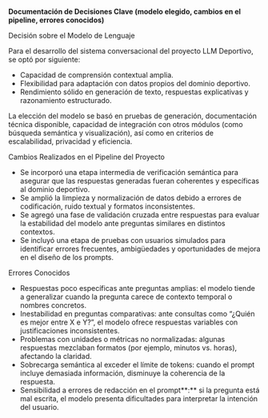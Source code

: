﻿**Documentación de Decisiones Clave (modelo elegido, cambios en el pipeline, errores conocidos)**

Decisión sobre el Modelo de Lenguaje

Para el desarrollo del sistema conversacional del proyecto LLM Deportivo, se optó por siguiente:

- Capacidad de comprensión contextual amplia.
- Flexibilidad para adaptación con datos propios del dominio deportivo.
- Rendimiento sólido en generación de texto, respuestas explicativas y razonamiento estructurado.

La elección del modelo se basó en pruebas de generación, documentación técnica disponible, capacidad de integración con otros módulos (como búsqueda semántica y visualización), así como en criterios de escalabilidad, privacidad y eficiencia.

Cambios Realizados en el Pipeline del Proyecto

- Se incorporó una etapa intermedia de verificación semántica para asegurar que las respuestas generadas fueran coherentes y específicas al dominio deportivo.
- Se amplió la limpieza y normalización de datos debido a errores de codificación, ruido textual y formatos inconsistentes.
- Se agregó una fase de validación cruzada entre respuestas para evaluar la estabilidad del modelo ante preguntas similares en distintos contextos.
- Se incluyó una etapa de pruebas con usuarios simulados para identificar errores frecuentes, ambigüedades y oportunidades de mejora en el diseño de los prompts.

Errores Conocidos 

- Respuestas poco específicas ante preguntas amplias: el modelo tiende a generalizar cuando la pregunta carece de contexto temporal o nombres concretos.
- Inestabilidad en preguntas comparativas: ante consultas como “¿Quién es mejor entre X e Y?”, el modelo ofrece respuestas variables con justificaciones inconsistentes.
- Problemas con unidades o métricas no normalizadas: algunas respuestas mezclaban formatos (por ejemplo, minutos vs. horas), afectando la claridad.
- Sobrecarga semántica al exceder el límite de tokens: cuando el prompt incluye demasiada información, disminuye la coherencia de la respuesta.
- Sensibilidad a errores de redacción en el prompt**:** si la pregunta está mal escrita, el modelo presenta dificultades para interpretar la intención del usuario.

